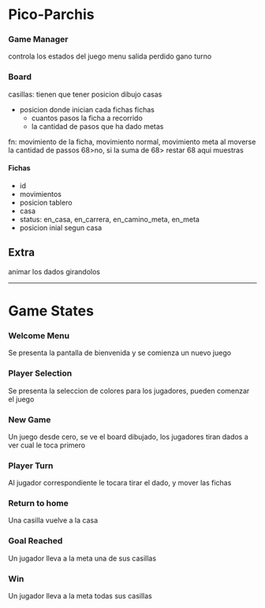 # Pico-Parchis

### Game Manager
controla los estados del juego
menu
salida
perdido
gano
turno

### Board
casillas:
  tienen que tener posicion
  dibujo
casas
  - posicion donde inician cada fichas
  fichas
    - cuantos pasos la ficha a recorrido
    - la cantidad de pasos que ha dado
metas

fn: movimiento de la ficha, movimiento normal, movimiento meta
  al moverse la cantidad de passos 68>no, si la suma de 68> restar 68
  aqui muestras

#### Fichas
- id
- movimientos
- posicion tablero
- casa
- status: en_casa, en_carrera, en_camino_meta, en_meta
- posicion inial segun casa



## Extra 
animar los dados girandolos

---
# Game States
### Welcome Menu
Se presenta la pantalla de bienvenida y se comienza un nuevo juego
### Player Selection
Se presenta la seleccion de colores para los jugadores, pueden comenzar el juego

### New Game
Un juego desde cero, se ve el board dibujado, los jugadores tiran dados a ver cual le toca primero

### Player Turn
Al jugador correspondiente le tocara tirar el dado, y mover las fichas

### Return to home
Una casilla vuelve a la casa
### Goal Reached
Un jugador lleva a la meta una de sus casillas

### Win
Un jugador lleva a la meta todas sus casillas